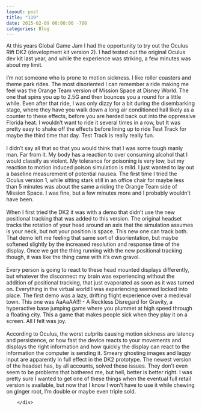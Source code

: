 ```yaml
---
layout: post
title: "119"
date: 2015-02-09 00:00:00 -700
categories: Blog
---
```


<div class="blog-content">
				<div class="paragraph" style="text-align:left;"><span style=""><span style="">At this years Global Game Jam I had the opportunity to try out the Oculus Rift DK2 (development kit version 2). I had tested out the original Oculus dev kit last year, and while the experience was striking, a few minutes was about my limit. </span><br><br><span style="">I&rsquo;m not someone who is prone to motion sickness. I like roller coasters and theme park rides. The most disoriented I can remember a ride making me feel was the Orange Team version of Mission Space at Disney World. The one that spins you up to 2.5G and then bounces you a round for a little while. Even after that ride, I was only dizzy for a bit during the disembarking stage, where they have you walk down a long air conditioned hall likely as a counter to these effects, before you are herded back out into the oppressive Florida heat. I wouldn&rsquo;t want to ride it several times in a row, but It was pretty easy to shake off the effects before lining up to ride Test Track for maybe the third time that day. Test Track is really really fun. </span><br><br><span style="">I didn&rsquo;t say all that so that you would think that I was some tough manly man. Far from it. My body has a reaction to over consuming alcohol that I would classify as violent. My tolerance for poisoning is very low, but my reaction to motion induced poison simulation is mild. I just wanted to lay out a baseline measurement of potential nausea. The first time I tried the Oculus version 1, while sitting stark still in an office chair for maybe less than 5 minutes was about the same a riding the Orange Team side of Mission Space. I was fine, but a few minutes more and I probably wouldn&rsquo;t have been. </span><br><br><span style="">When I first tried the DK2 it was with a demo that didn&rsquo;t use the new positional tracking that was added to this version. The original headset tracks the rotation of your head around an axis that the simulation assumes is your neck, but not your position is space. This new one can track both. That demo left me feeling that same sort of disorientation, but maybe softened slightly by the increased resolution and response time of the display. Once we got the thing running with the new positional tracking though, it was like the thing came with it&rsquo;s own gravol.</span><br><br><span style="">Every person is going to react to these head mounted displays differently, but whatever the disconnect my brain was experiencing without the addition of positional tracking, that just evaporated as soon as it was turned on. Everything in the virtual world I was experiencing seemed locked into place. The first demo was a lazy, drifting flight experience over a medieval town. This one was AaAaAA!!! - A Reckless Disregard for Gravity, a hyperactive base jumping game where you plummet at high speed through a floating city. This a game that makes people sick when they play it on a screen. All I felt was joy. </span><br><br><span style="">According to Oculus, the worst culprits causing motion sickness are latency and persistence, or how fast the device reacts to your movements and displays the right information and how quickly the display can react to the information the computer is sending it. Smeary ghosting images and laggy input are apparently in full effect in the DK2 prototype. The newest version of the headset has, by all accounts, solved these issues. They don&rsquo;t even seem to be problems that bothered me, but hell, better is better right. I was pretty sure I wanted to get one of these things when the eventual full retail version is available, but now that I know I won&rsquo;t have to use it while chewing on ginger root, I&rsquo;m double or maybe even triple sold. </span><br></span></div>

		</div>
        